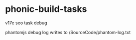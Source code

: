 # phonic-build-tasks
v17e seo task debug

phantomjs debug log writes to /SourceCode/phantom-log.txt
